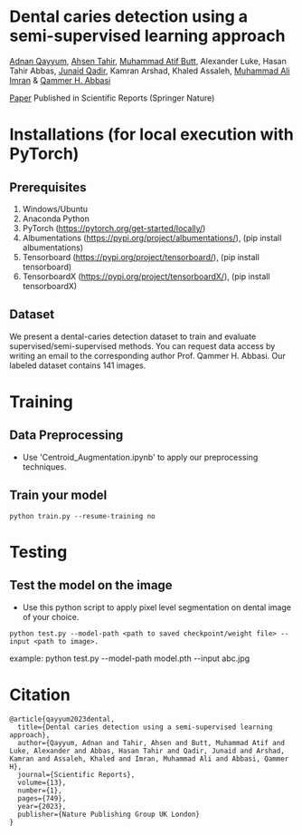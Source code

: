 # Dental caries detection using a semi-supervised learning approach
[Adnan Qayyum](https://scholar.google.com.pk/citations?user=keWNlTIAAAAJ&hl=en), [Ahsen Tahir](https://scholar.google.com/citations?hl=en&user=LZumjfMAAAAJ), [Muhammad Atif Butt](https://scholar.google.com/citations?user=vf7PeaoAAAAJ&hl=en), Alexander Luke, Hasan Tahir Abbas, [Junaid Qadir](https://scholar.google.com/citations?user=EdPPQToAAAAJ&hl=en), Kamran Arshad, Khaled Assaleh, [Muhammad Ali Imran](https://scholar.google.co.uk/citations?user=HBQjTKIAAAAJ&hl=en) & [Qammer H. Abbasi](https://scholar.google.co.th/citations?user=Q19YO5YAAAAJ&hl=en)

[Paper](https://www.nature.com/articles/s41598-023-27808-9) Published in Scientific Reports (Springer Nature)

# Installations (for local execution with PyTorch)
## Prerequisites
1. Windows/Ubuntu
2. Anaconda Python
3. PyTorch (https://pytorch.org/get-started/locally/)
4. Albumentations (https://pypi.org/project/albumentations/), (pip install albumentations)
5. Tensorboard (https://pypi.org/project/tensorboard/), (pip install tensorboard)
6. TensorboardX (https://pypi.org/project/tensorboardX/), (pip install tensorboardX)

## Dataset 
We present a dental-caries detection dataset to train and evaluate supervised/semi-supervised methods. You can request data access by writing an email to the corresponding author Prof. Qammer H. Abbasi. Our labeled dataset contains 141 images.

# Training

## Data Preprocessing

-  Use 'Centroid_Augmentation.ipynb' to apply our preprocessing techniques.

## Train your model
```
python train.py --resume-training no
```

# Testing 

## Test the model on the image 

-  Use this python script to apply pixel level segmentation on dental image of your choice.
```
python test.py --model-path <path to saved checkpoint/weight file> --input <path to image>.
```
example: python test.py --model-path model.pth --input abc.jpg


# Citation
```
@article{qayyum2023dental,
  title={Dental caries detection using a semi-supervised learning approach},
  author={Qayyum, Adnan and Tahir, Ahsen and Butt, Muhammad Atif and Luke, Alexander and Abbas, Hasan Tahir and Qadir, Junaid and Arshad, Kamran and Assaleh, Khaled and Imran, Muhammad Ali and Abbasi, Qammer H},
  journal={Scientific Reports},
  volume={13},
  number={1},
  pages={749},
  year={2023},
  publisher={Nature Publishing Group UK London}
}
```
